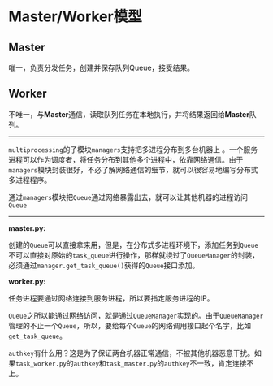 # Master/Worker模型 

## Master

唯一，负责分发任务，创建并保存队列Queue，接受结果。

## Worker

不唯一，与**Master**通信，读取队列任务在本地执行，并将结果返回给**Master**队列。

----

`multiprocessing`的子模块`managers`支持把多进程分布到多台机器上 。一个服务进程可以作为调度者，将任务分布到其他多个进程中，依靠网络通信。由于`managers`模块封装很好，不必了解网络通信的细节，就可以很容易地编写分布式多进程程序。 

通过`managers`模块把`Queue`通过网络暴露出去，就可以让其他机器的进程访问`Queue` 

----

**master.py:**

创建的`Queue`可以直接拿来用，但是，在分布式多进程环境下，添加任务到`Queue`不可以直接对原始的`task_queue`进行操作，那样就绕过了`QueueManager`的封装，必须通过`manager.get_task_queue()`获得的`Queue`接口添加。 

**worker.py:**

任务进程要通过网络连接到服务进程，所以要指定服务进程的IP。 

`Queue`之所以能通过网络访问，就是通过`QueueManager`实现的。由于`QueueManager`管理的不止一个`Queue`，所以，要给每个`Queue`的网络调用接口起个名字，比如`get_task_queue`。

`authkey`有什么用？这是为了保证两台机器正常通信，不被其他机器恶意干扰。如果`task_worker.py`的`authkey`和`task_master.py`的`authkey`不一致，肯定连接不上。